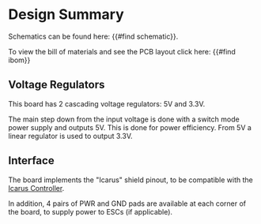 # Design Summary

Schematics can be found here: {{#find schematic}}.

To view the bill of materials and see the PCB layout click here: {{#find ibom}}

Voltage Regulators
------------------

This board has 2 cascading voltage regulators: 5V and 3.3V.

The main step down from the input voltage is done with a switch mode power supply and outputs 5V. This is done for power efficiency. From 5V a linear regulator is used to output 3.3V.

Interface
---------

The board implements the "Icarus" shield pinout, to be compatible with the [Icarus Controller](https://github.com/nnarain/icarus).

In addition, 4 pairs of PWR and GND pads are available at each corner of the board, to supply power to ESCs (if applicable).
